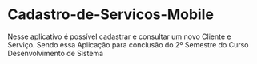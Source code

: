 # Cadastro-de-Servicos-Mobile
Nesse aplicativo é possível cadastrar e consultar um novo Cliente e Serviço. Sendo essa Aplicação para conclusão do 2º Semestre do Curso Desenvolvimento de Sistema
